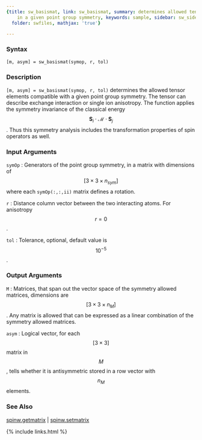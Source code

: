 ```yaml
---
{title: sw_basismat, link: sw_basismat, summary: determines allowed tensor components
    in a given point group symmetry, keywords: sample, sidebar: sw_sidebar, permalink: sw_basismat,
  folder: swfiles, mathjax: 'true'}

---
```

  
### Syntax
  
`[m, asym] = sw_basismat(symop, r, tol)`
  
### Description
  
`[m, asym] = sw_basismat(symop, r, tol)` determines the allowed tensor
elements compatible with a given point group symmetry. The tensor can
describe exchange interaction or single ion anisotropy. The function
applies the symmetry invariance of the classical energy
$$\mathbf{S}_i\cdot \mathcal{M}\cdot \mathbf{S}_j$$. Thus this symmetry
analysis includes the transformation properties of spin operators as
well.
  
### Input Arguments
  
`symOp`
: Generators of the point group symmetry, in a matrix with dimensions of
  $$[3\times 3\times n_{sym}]$$ where each `symOp(:,:,ii)` matrix defines a rotation.
  
`r`
: Distance column vector between the two interacting atoms. For
  anisotropy $$r=0$$.
  
`tol`
: Tolerance, optional, default value is $$10^{-5}$$.
  
### Output Arguments
  
`M`
: Matrices, that span out the vector space of the symmetry
          allowed matrices, dimensions are $$[3\times 3\times n_M]$$. Any matrix is
          allowed that can be expressed as a linear combination of the
          symmetry allowed matrices.
 
`asym`
: Logical vector, for each $$[3\times 3]$$ matrix in $$M$$, tells whether it is
          antisymmetric stored in a row vector with $$n_M$$ elements.
  
### See Also
  
[spinw.getmatrix](spinw_getmatrix) \| [spinw.setmatrix](spinw_setmatrix)
 

{% include links.html %}
